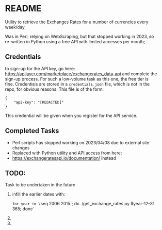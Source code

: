 # README

Utility to retrieve the Exchanges Rates for a number of currencies every week/day

Was in Perl, relying on WebScraping, but that stopped working in 2023, so re-written
in Python using a free API with limited accesses per month;

## Credentials
to sign-up for the API key, go here: https://apilayer.com/marketplace/exchangerates_data-api 
and complete the sign-up process. For such a low-volume task as this one, the 
free tier is fine.
Credentials are stored in a `credentials.json` file, which is not in the repo, for 
obvious reasons. This file is of the form:

    {
        "api-key": "[REDACTED]"
    }
This credential will be given when you register for the API service.

## Completed Tasks
 - Perl scripts has stopped working on 2023/04/08 due to external site changes
 - Replaced with Python utility and API access from here: 
 - https://exchangeratesapi.io/documentation/ instead

## TODO:
Task to be undertaken in the future
1. infill the earlier dates with:

    `for year in \`seq 2006 2015\`; do ./get_exchange_rates.py $year-12-31 365; done`
2.
3.
